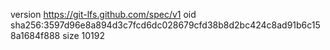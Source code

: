 version https://git-lfs.github.com/spec/v1
oid sha256:3597d96e8a894d3c7fcd6dc028679cfd38b8d2bc424c8ad91b6c158a1684f888
size 10192

